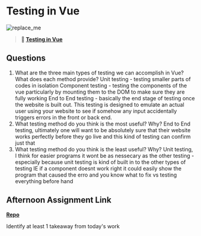 # Testing in Vue

![replace_me](https://codeworks.blob.core.windows.net/public/assets/img/illustrations/placeholder.svg)

> **📖 [Testing in Vue](https://codeworksacademy.com/fs-student-guide/resources/wk8-9/04-Vue-Testing)**

## Questions

1. What are the three main types of testing we can accomplish in Vue? What does each method provide?
Unit testing - testing smaller parts of codes in isolation
Component testing - testing the components of the vue particularly by mounting them to the DOM to make sure they are fully working
End to End testing - basically the end stage of testing once the website is built out. This testing is designed to emulate an actual user using your website to see if somehow any input accidentally triggers errors in the front or back end. 
2. What testing method do you think is the most useful? Why?
End to End testing, ultimately one will want to be absolutely sure that their website works perfectly before they go live and this kind of testing can confirm just that
3. What testing method do you think is the least useful? Why?
Unit testing, I think for easier programs it wont be as nessecary as the other testing - especially because unit testing is kind of built in to the other types of testing IE if a component doesnt work right it could easily show the program that caused the erro and you know what to fix vs testing everything before hand
## Afternoon Assignment Link

**[Repo](https://github.com/devinwithoft/<ASSIGNMENT_REPO>)**

Identify at least 1 takeaway from today's work
